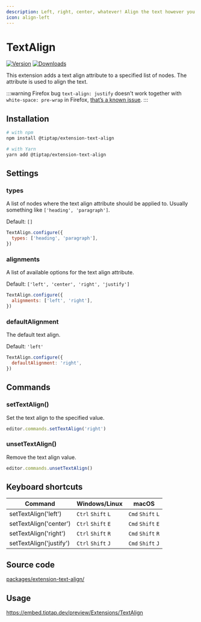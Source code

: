 ```yaml
---
description: Left, right, center, whatever! Align the text however you like.
icon: align-left
---
```


# TextAlign
[![Version](https://img.shields.io/npm/v/@tiptap/extension-text-align.svg?label=version)](https://www.npmjs.com/package/@tiptap/extension-text-align)
[![Downloads](https://img.shields.io/npm/dm/@tiptap/extension-text-align.svg)](https://npmcharts.com/compare/@tiptap/extension-text-align?minimal=true)

This extension adds a text align attribute to a specified list of nodes. The attribute is used to align the text.

:::warning Firefox bug
`text-align: justify` doesn't work together with `white-space: pre-wrap` in Firefox, [that’s a known issue](https://bugzilla.mozilla.org/show_bug.cgi?id=1253840).
:::

## Installation
```bash
# with npm
npm install @tiptap/extension-text-align

# with Yarn
yarn add @tiptap/extension-text-align
```

## Settings

### types
A list of nodes where the text align attribute should be applied to. Usually something like `['heading', 'paragraph']`.

Default: `[]`

```js
TextAlign.configure({
  types: ['heading', 'paragraph'],
})
```

### alignments
A list of available options for the text align attribute.

Default: `['left', 'center', 'right', 'justify']`

```js
TextAlign.configure({
  alignments: ['left', 'right'],
})
```

### defaultAlignment
The default text align.

Default: `'left'`

```js
TextAlign.configure({
  defaultAlignment: 'right',
})
```


## Commands

### setTextAlign()
Set the text align to the specified value.

```js
editor.commands.setTextAlign('right')
```

### unsetTextAlign()
Remove the text align value.

```js
editor.commands.unsetTextAlign()
```

## Keyboard shortcuts
| Command                 | Windows/Linux                | macOS                       |
| ----------------------- | ---------------------------- | --------------------------- |
| setTextAlign('left')    | `Ctrl`&nbsp;`Shift`&nbsp;`L` | `Cmd`&nbsp;`Shift`&nbsp;`L` |
| setTextAlign('center')  | `Ctrl`&nbsp;`Shift`&nbsp;`E` | `Cmd`&nbsp;`Shift`&nbsp;`E` |
| setTextAlign('right')   | `Ctrl`&nbsp;`Shift`&nbsp;`R` | `Cmd`&nbsp;`Shift`&nbsp;`R` |
| setTextAlign('justify') | `Ctrl`&nbsp;`Shift`&nbsp;`J` | `Cmd`&nbsp;`Shift`&nbsp;`J` |

## Source code
[packages/extension-text-align/](https://github.com/ueberdosis/tiptap/blob/main/packages/extension-text-align/)

## Usage
https://embed.tiptap.dev/preview/Extensions/TextAlign
